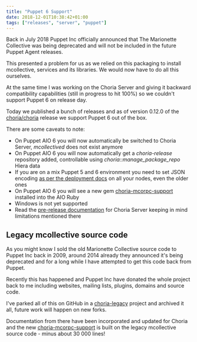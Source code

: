 ```yaml
---
title: "Puppet 6 Support"
date: 2018-12-01T10:38:42+01:00
tags: ["releases", "server", "puppet"]
---
```


Back in July 2018 Puppet Inc officially announced that The Marionette Collective was being deprecated and will not be included in the future Puppet Agent releases.

This presented a problem for us as we relied on this packaging to install mcollective, services and its libraries.  We would now have to do all this ourselves.

At the same time I was working on the Choria Server and giving it backward compatibility capabilities (still in progress to hit 100%) so we couldn't support Puppet 6 on release day.

Today we published a bunch of releases and as of version 0.12.0 of the [choria/choria](http://forge.puppet.com/choria/choria) release we support Puppet 6 out of the box.

<!--more-->

There are some caveats to note:

 * On Puppet AIO 6 you will now automatically be switched to Choria Server, *mcollectived* does not exist anymore
 * On Puppet AIO 6 you will now automatically get a *choria-release* repository added, controllable using *choria::manage_package_repo* Hiera data
 * If you are on a mix Puppet 5 and 6 environment you need to set JSON encoding [as per the deployment docs](https://choria.io/docs/deployment/mcollective/#puppet-6) on all your nodes, even the older ones
 * On Puppet AIO 6 you will see a new gem [choria-mcorpc-support](https://rubygems.org/gems/choria-mcorpc-support) installed into the AIO Ruby
 * Windows is not yet supported
 * Read the [pre-release documentation](https://choria.io/docs/configuration/choria_server/) for Choria Server keeping in mind limitations mentioned there

## Legacy mcollective source code

As you might know I sold the old Marionette Collective source code to Puppet Inc back in 2009, around 2014 already they announced it's being deprecated and for a long while I have attempted to get this code back from Puppet.

Recently this has happened and Puppet Inc have donated the whole project back to me including websites, mailing lists, plugins, domains and source code.

I've parked all of this on GitHub in a [choria-legacy](https://github.com/choria-legacy) project and archived it all, future work will happen on new forks.

Documentation from there have been incorporated and updated for Choria and the new [choria-mcorpc-support](https://rubygems.org/gems/choria-mcorpc-support) is built on the legacy mcollective source code - minus about 30 000 lines!